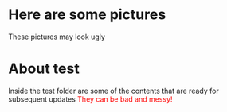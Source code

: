 # Here are some pictures
 These pictures may look ugly
# About test
 Inside the test folder are some of the contents that are ready for subsequent updates
 <span style="color:red;">They can be bad and messy!</span>
